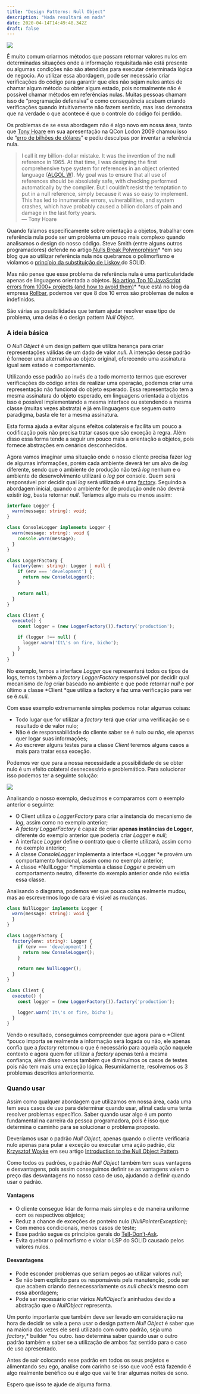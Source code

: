 ```yaml
---
title: "Design Patterns: Null Object"
description: "Nada resultará em nada"
date: 2020-04-14T14:49:48.342Z
draft: false
---
```


![](./images/empty-glass.jpeg)

É muito comum criarmos métodos que possam retornar valores nulos em determinadas
situações onde a informação requisitada não está presente ou algumas condições
não são atendidas para executar determinada lógica de negocio. Ao utilizar essa
abordagem, pode ser necessário criar verificações do código para garantir que
eles não sejam nulos antes de chamar algum método ou obter algum estado, pois
normalmente não é possível chamar métodos em referências nulas. Muitas pessoas
chamam isso de “programação defensiva” e como consequência acabam criando
verificações quando intuitivamente não fazem sentido, mas isso demonstra que na
verdade o que acontece é que o controle do código foi perdido.

Os problemas de se essa abordagem não é algo novo em nossa área, tanto que [Tony
Hoare](https://en.wikipedia.org/wiki/Tony_Hoare) em sua apresentação na QCon
Lodon 2009 chamou isso de “[erro de bilhões de
dólares](https://www.infoq.com/presentations/Null-References-The-Billion-Dollar-Mistake-Tony-Hoare/)”
e pediu desculpas por inventar a referência nula.

> I call it my billion-dollar mistake. It was the invention of the null reference
> in 1965. At that time, I was designing the first comprehensive type system for
references in an object oriented language ([ALGOL
W](https://en.wikipedia.org/wiki/ALGOL_W)). My goal was to ensure that all use
of references should be absolutely safe, with checking performed automatically
by the compiler. But I couldn’t resist the temptation to put in a null
reference, simply because it was so easy to implement. This has led to
innumerable errors, vulnerabilities, and system crashes, which have probably
caused a billion dollars of pain and damage in the last forty years. <br> — Tony
Hoare

Quando falamos especificamente sobre orientação a objetos, trabalhar com
referência nula pode ser um problema um pouco mais complexo quando analisamos o
design do nosso código. Steve Smith (entre alguns outros programadores) defende
no artigo[ Nulls Break
Polymorphism](https://ardalis.com/nulls-break-polymorphism)* *em seu blog que ao
utilizar referência nula nós quebramos o polimorfismo e violamos o [princípio da
substituição de Liskov ](https://deviq.com/liskov-substitution-principle/)do
SOLID.

Mas não pense que esse problema de referência nula é uma particularidade apenas
de linguagens orientada a objetos. [No artigo Top 10 JavaScript errors from
1000+ projects (and how to avoid
them)](https://rollbar.com/blog/top-10-javascript-errors/)* *que está no blog da
empresa [Rollbar](https://rollbar.com/), podemos ver que 8 dos 10 erros são
problemas de nulos e indefinidos.

São várias as possibilidades que tentam ajudar resolver esse tipo de problema,
uma delas é o design pattern *Null Object*.

### A ideia básica

O *Null Object* é um design pattern que utiliza herança para criar
representações válidas de um dado de valor *null*. A intenção desse padrão é
fornecer uma alternativa ao objeto original, oferecendo uma assinatura igual sem
estado e comportamento.

Utilizando esse padrão ao invés de a todo momento termos que escrever
verificações do código antes de realizar uma operação, podemos criar uma
representação não funcional do objeto esperado. Essa representação tem a mesma
assinatura do objeto esperado, em linguagens orientada a objetos isso é possível
implementando a mesma interface ou estendendo a mesma classe (muitas vezes
abstrata) e já em linguagens que seguem outro paradigma, basta ele ter a mesma
assinatura.

Esta forma ajuda a evitar alguns efeitos colaterais e facilita um pouco a
codificação pois não precisa tratar casos que são exceção à regra. Além disso
essa forma tende a seguir um pouco mais a orientação a objetos, pois fornece
abstrações em cenários desconhecidos.

Agora vamos imaginar uma situação onde o nosso cliente precisa fazer *log* de
algumas informações, porém cada ambiente deverá ter um alvo de *log* diferente,
sendo que o ambiente de produção não terá *log* nenhum e o ambiente de
desenvolvimento utilizará o *log* por console. Quem será responsável por decidir
qual *log* será utilizado é uma
[factory](https://sourcemaking.com/design_patterns/factory_method). Seguindo a
abordagem inicial, quando o ambiente for de produção onde não deverá existir
*log*, basta retornar *null*. Teríamos algo mais ou menos assim:

```typescript
interface Logger {
  warn(message: string): void;
}

class ConsoleLogger implements Logger {
  warn(message: string): void {
    console.warn(message);
  }
}

class LoggerFactory {
  factory(env: string): Logger | null {
    if (env === 'development') {
      return new ConsoleLogger();
    }

    return null;
  }
}

class Client {
  execute() {
    const logger = (new LoggerFactory()).factory('production');

    if (logger !== null) {
      logger.warn('It\'s on fire, bicho');
    }
  }
}
```

No exemplo, temos a interface *Logger* que representará todos os tipos de logs,
temos também a *factory* *LoggerFactory* responsável por decidir qual mecanismo
de *log* criar baseado no ambiente e que pode retornar *null* e por último a
classe *Client *que utiliza a factory e faz uma verificação para ver se é
*null*.

Com esse exemplo extremamente simples podemos notar algumas coisas:

* Todo lugar que for utilizar a *factory* terá que criar uma verificação se o
resultado é de valor nulo;
* Não é de responsabilidade do cliente saber se é nulo ou não, ele apenas quer
logar suas informações;
* Ao escrever alguns testes para a classe *Client* teremos alguns casos a mais
para tratar essa exceção.

Podemos ver que para a nossa necessidade a possibilidade de se obter nulo é um
efeito colateral desnecessário e problemático. Para solucionar isso podemos ter
a seguinte solução:

![](./images/uml-logger.jpeg)

Analisando o nosso exemplo, deduzimos e comparamos com o exemplo anterior o
seguinte:

* O Client utiliza o *LoggerFactory* para criar a instancia do mecanismo de *log*,
assim como no exemplo anterior;
* A *factory LoggerFactory* é capaz de criar **apenas instâncias de Logger**,
diferente do exemplo anterior que poderia criar *Logger* e *null*;
* A interface *Logger* define o contrato que o cliente utilizará, assim como no
exemplo anterior;
* A classe *ConsoleLogger* implementa a interface *Logger *e provém um
comportamento funcional, assim como no exemplo anterior;
* A classe *NullLogger *implementa a classe *Logger* e provém um comportamento
neutro, diferente do exemplo anterior onde não existia essa classe.

Analisando o diagrama, podemos ver que pouca coisa realmente mudou, mas ao
escrevermos logo de cara é visível as mudanças.

```typescript
class NullLogger implements Logger {
  warn(message: string): void {
  }
}

class LoggerFactory {
  factory(env: string): Logger {
    if (env === 'development') {
      return new ConsoleLogger();
    }

    return new NullLogger();
  }
}

class Client {
  execute() {
    const logger = (new LoggerFactory()).factory('production');

    logger.warn('It\'s on fire, bicho');
  }
}
```

Vendo o resultado, conseguimos compreender que agora para o *Client *pouco
importa se realmente a informação será logada ou não, ele apenas confia que a
*factory* retornou o que é necessário para aquela ação naquele contexto e agora
quem for utilizar a *factory* apenas terá a mesma confiança, além disso vemos
também que diminuímos os casos de testes pois não tem mais uma exceção lógica.
Resumidamente, resolvemos os 3 problemas descritos anteriormente.

### Quando usar

Assim como qualquer abordagem que utilizamos em nossa área, cada uma tem seus
casos de uso para determinar quando usar, afinal cada uma tenta resolver
problemas específico. Saber quando usar algo é um ponto fundamental na carreira
da pessoa programadora, pois é isso que determina o caminho para se solucionar o
problema proposto.

Deveríamos usar o padrão *Null Object*, apenas quando o cliente verificaria nulo
apenas para pular a exceção ou executar uma ação padrão, diz[ Krzysztof
Woyke](https://www.baeldung.com/author/krzysztof-woyke/) em seu artigo
[Introduction to the Null Object
Pattern](https://www.baeldung.com/java-null-object-pattern).

Como todos os padrões, o padrão *Null Object* também tem suas vantagens e
desvantagens, pois assim conseguimos definir se as vantagens valem o preço das
desvantagens no nosso caso de uso, ajudando a definir quando usar o padrão.

#### Vantagens

* O cliente consegue lidar de forma mais simples e de maneira uniforme com os
respectivos objetos;
* Reduz a chance de exceções de ponteiro nulo (*NullPointerException);*
* Com menos condicionais, menos casos de teste;
* Esse padrão segue os princípios gerais do
[Tell-Don’t-Ask](https://martinfowler.com/bliki/TellDontAsk.html).
* Evita quebrar o polimorfismo e violar o LSP do SOLID causado pelos valores
nulos.

#### Desvantagens

* Pode esconder problemas que seriam pegos ao utilizar valores *null*;
* Se não bem explicito para os responsáveis pela manutenção, pode ser que acabem
criando desnecessariamente os *null check’s* mesmo com essa abordagem;
* Pode ser necessário criar vários *NullObject’s* aninhados devido a abstração que
o *NullObject* representa.

Um ponto importante que também deve ser levado em consideração na hora de
decidir se vale a pena usar o design pattern *Null Object* é saber que na
maioria das vezes ele será utilizado com outro padrão, seja uma *factory*,*
builder *ou outro. Isso determina saber quando usar o outro padrão também e
saber se a utilização de ambos faz sentido para o caso de uso apresentado.

Antes de sair colocando esse padrão em todos os seus projetos e alimentando seu
ego, analise com carinho se isso que você está fazendo é algo realmente benéfico
ou é algo que vai te tirar algumas noites de sono.

Espero que isso te ajude de alguma forma.
